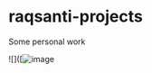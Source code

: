 # raqsanti-projects
Some personal work

![]([![image](https://github.com/RaquelSantiago/raqsanti-projects/assets/83476420/d68f797d-f26a-48ab-a5ec-f2d58443dc9e)
